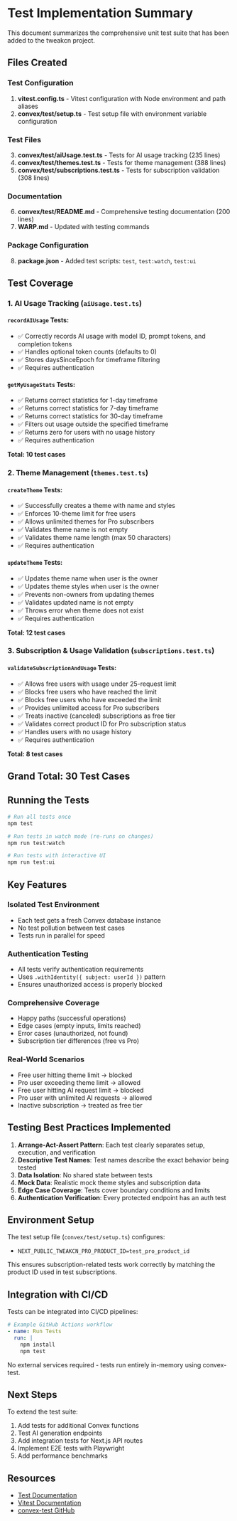# Test Implementation Summary

This document summarizes the comprehensive unit test suite that has been added to the tweakcn project.

## Files Created

### Test Configuration
1. **vitest.config.ts** - Vitest configuration with Node environment and path aliases
2. **convex/test/setup.ts** - Test setup file with environment variable configuration

### Test Files
3. **convex/test/aiUsage.test.ts** - Tests for AI usage tracking (235 lines)
4. **convex/test/themes.test.ts** - Tests for theme management (388 lines)
5. **convex/test/subscriptions.test.ts** - Tests for subscription validation (308 lines)

### Documentation
6. **convex/test/README.md** - Comprehensive testing documentation (200 lines)
7. **WARP.md** - Updated with testing commands

### Package Configuration
8. **package.json** - Added test scripts: `test`, `test:watch`, `test:ui`

## Test Coverage

### 1. AI Usage Tracking (`aiUsage.test.ts`)

#### `recordAIUsage` Tests:
- ✅ Correctly records AI usage with model ID, prompt tokens, and completion tokens
- ✅ Handles optional token counts (defaults to 0)
- ✅ Stores daysSinceEpoch for timeframe filtering
- ✅ Requires authentication

#### `getMyUsageStats` Tests:
- ✅ Returns correct statistics for 1-day timeframe
- ✅ Returns correct statistics for 7-day timeframe
- ✅ Returns correct statistics for 30-day timeframe
- ✅ Filters out usage outside the specified timeframe
- ✅ Returns zero for users with no usage history
- ✅ Requires authentication

**Total: 10 test cases**

### 2. Theme Management (`themes.test.ts`)

#### `createTheme` Tests:
- ✅ Successfully creates a theme with name and styles
- ✅ Enforces 10-theme limit for free users
- ✅ Allows unlimited themes for Pro subscribers
- ✅ Validates theme name is not empty
- ✅ Validates theme name length (max 50 characters)
- ✅ Requires authentication

#### `updateTheme` Tests:
- ✅ Updates theme name when user is the owner
- ✅ Updates theme styles when user is the owner
- ✅ Prevents non-owners from updating themes
- ✅ Validates updated name is not empty
- ✅ Throws error when theme does not exist
- ✅ Requires authentication

**Total: 12 test cases**

### 3. Subscription & Usage Validation (`subscriptions.test.ts`)

#### `validateSubscriptionAndUsage` Tests:
- ✅ Allows free users with usage under 25-request limit
- ✅ Blocks free users who have reached the limit
- ✅ Blocks free users who have exceeded the limit
- ✅ Provides unlimited access for Pro subscribers
- ✅ Treats inactive (canceled) subscriptions as free tier
- ✅ Validates correct product ID for Pro subscription status
- ✅ Handles users with no usage history
- ✅ Requires authentication

**Total: 8 test cases**

## Grand Total: 30 Test Cases

## Running the Tests

```bash
# Run all tests once
npm test

# Run tests in watch mode (re-runs on changes)
npm run test:watch

# Run tests with interactive UI
npm run test:ui
```

## Key Features

### Isolated Test Environment
- Each test gets a fresh Convex database instance
- No test pollution between test cases
- Tests run in parallel for speed

### Authentication Testing
- All tests verify authentication requirements
- Uses `.withIdentity({ subject: userId })` pattern
- Ensures unauthorized access is properly blocked

### Comprehensive Coverage
- Happy paths (successful operations)
- Edge cases (empty inputs, limits reached)
- Error cases (unauthorized, not found)
- Subscription tier differences (free vs Pro)

### Real-World Scenarios
- Free user hitting theme limit → blocked
- Pro user exceeding theme limit → allowed
- Free user hitting AI request limit → blocked
- Pro user with unlimited AI requests → allowed
- Inactive subscription → treated as free tier

## Testing Best Practices Implemented

1. **Arrange-Act-Assert Pattern**: Each test clearly separates setup, execution, and verification
2. **Descriptive Test Names**: Test names describe the exact behavior being tested
3. **Data Isolation**: No shared state between tests
4. **Mock Data**: Realistic mock theme styles and subscription data
5. **Edge Case Coverage**: Tests cover boundary conditions and limits
6. **Authentication Verification**: Every protected endpoint has an auth test

## Environment Setup

The test setup file (`convex/test/setup.ts`) configures:
- `NEXT_PUBLIC_TWEAKCN_PRO_PRODUCT_ID=test_pro_product_id`

This ensures subscription-related tests work correctly by matching the product ID used in test subscriptions.

## Integration with CI/CD

Tests can be integrated into CI/CD pipelines:

```yaml
# Example GitHub Actions workflow
- name: Run Tests
  run: |
    npm install
    npm test
```

No external services required - tests run entirely in-memory using convex-test.

## Next Steps

To extend the test suite:

1. Add tests for additional Convex functions
2. Test AI generation endpoints
3. Add integration tests for Next.js API routes
4. Implement E2E tests with Playwright
5. Add performance benchmarks

## Resources

- [Test Documentation](./convex/test/README.md)
- [Vitest Documentation](https://vitest.dev/)
- [convex-test GitHub](https://github.com/get-convex/convex-test)
